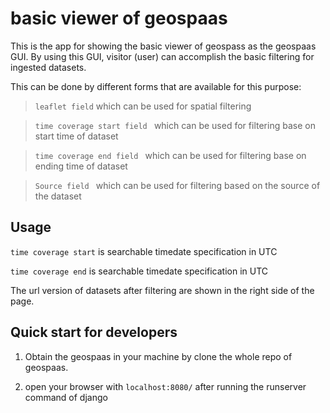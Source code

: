 # basic viewer of geospaas

This is the app for showing the basic viewer of geospass as the geospaas GUI.
By using this GUI, visitor (user) can accomplish the basic filtering for ingested datasets.

This can be done by different forms that are available for this purpose:

> `leaflet field` which can be used for spatial filtering

> `time coverage start field ` which can be used for filtering base on start time of dataset

> `time coverage end field ` which can be used for filtering base on ending time of dataset

> `Source field ` which can be used for filtering based on the source of the dataset




Usage
-----
`time coverage start` is searchable timedate specification in UTC

`time coverage end` is searchable timedate specification in UTC

The url version of datasets after filtering are shown in the right side of the page.

Quick start for developers
--------------------------

1. Obtain the geospaas in your machine by clone the whole repo of geospaas.

2. open your browser with `localhost:8080/` after running the runserver command of django
